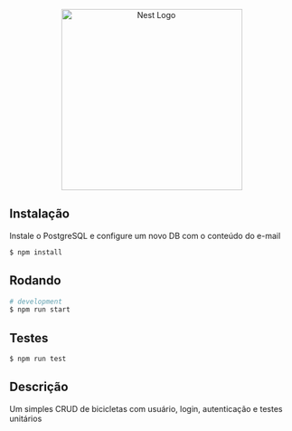 <p align="center">
  <a href="http://nestjs.com/" target="blank"><img src="https://nestjs.com/img/logo_text.svg" width="320" alt="Nest Logo" /></a>
</p>

[travis-image]: https://api.travis-ci.org/nestjs/nest.svg?branch=master
[travis-url]: https://travis-ci.org/nestjs/nest
[linux-image]: https://img.shields.io/travis/nestjs/nest/master.svg?label=linux
[linux-url]: https://travis-ci.org/nestjs/nest

## Instalação
Instale o PostgreSQL e configure um novo DB com o conteúdo do e-mail
```bash
$ npm install
```

## Rodando

```bash
# development
$ npm run start
```

## Testes

```bash
$ npm run test
```

## Descrição

Um simples CRUD de bicicletas com usuário, login, autenticação e testes unitários